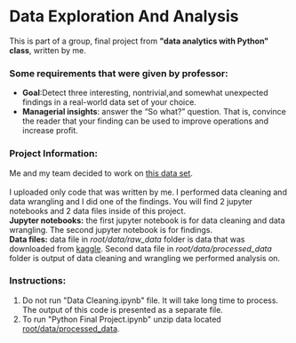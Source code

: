 <h1>Data Exploration And Analysis</h1>

This is part of a group, final project from **"data analytics with Python" class**, written by me.<br>

<h3>Some requirements that were given by professor:</h3>
<ul>
  <li>
  <b>Goal</b>:Detect three interesting, nontrivial,and somewhat unexpected findings in a real-world data set of your choice.
  </li>
  <li>
    <b>Managerial insights</b>: answer the “So what?” question.  That is, convince the reader that your finding can be used to improve operations and increase 
profit.
  </li>
</ul>

<h3>Project Information:</h3>
 Me and my team decided to work on <a href = 'https://www.kaggle.com/stefanoleone992/imdb-extensive-dataset'>this data set</a>.<br><br> 
 I uploaded only code that was written by me. I performed data cleaning and data wrangling and I did one of the findings. You will find 2 jupyter notebooks and 2 data files inside of this project. <br>
 <b>Jupyter notebooks:</b> the first jupyter notebook is for data cleaning and data wrangling. The second jupyter notebook is for findings.<br>
 <b>Data files:</b> data file in <i>root/data/raw_data</i> folder is data that was downloaded from <a href = "https://www.kaggle.com/">kaggle</a>.
 Second data file in <i>root/data/processed_data</i> folder is output of data cleaning and wrangling we performed analysis on.
<h3>Instructions:</h3>
<ol>
  <li>Do not run "Data Cleaning.ipynb" file. It will take  long time to process. The output of this code is presented as a separate file.</li>
  <li>To run "Python Final Project.ipynb" unzip data located <a href = "https://github.com/Sergey1838/Data_Exploration_And_Analysis/tree/master/data/processed_data">root/data/processed_data</a>.</li>
</ol>
